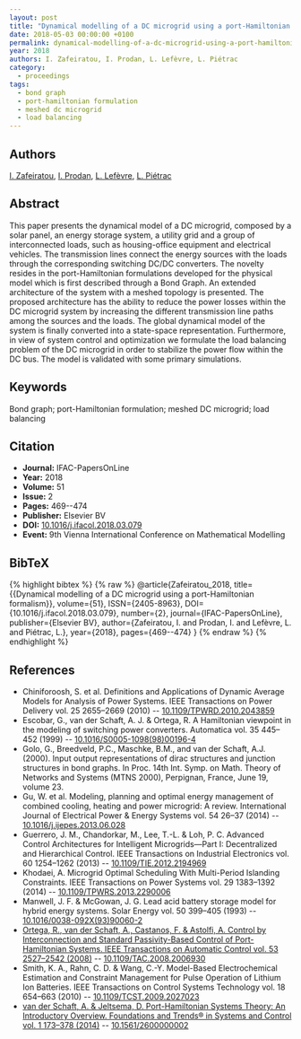 ```yaml
---
layout: post
title: "Dynamical modelling of a DC microgrid using a port-Hamiltonian formalism"
date: 2018-05-03 00:00:00 +0100
permalink: dynamical-modelling-of-a-dc-microgrid-using-a-port-hamiltonian-formalism
year: 2018
authors: I. Zafeiratou, I. Prodan, L. Lefèvre, L. Piétrac
category:
  - proceedings
tags:
  - bond graph
  - port-hamiltonian formulation
  - meshed dc microgrid
  - load balancing
---
```

 
## Authors
[I. Zafeiratou](authors/i_zafeiratou), [I. Prodan](authors/ionela_prodan), [L. Lefèvre](authors/laurent_lefevre), [L. Piétrac](authors/l_pietrac)
 
## Abstract
This paper presents the dynamical model of a DC microgrid, composed by a solar panel, an energy storage system, a utility grid and a group of interconnected loads, such as housing-office equipment and electrical vehicles. The transmission lines connect the energy sources with the loads through the corresponding switching DC/DC converters. The novelty resides in the port-Hamiltonian formulations developed for the physical model which is first described through a Bond Graph. An extended architecture of the system with a meshed topology is presented. The proposed architecture has the ability to reduce the power losses within the DC microgrid system by increasing the different transmission line paths among the sources and the loads. The global dynamical model of the system is finally converted into a state-space representation. Furthermore, in view of system control and optimization we formulate the load balancing problem of the DC microgrid in order to stabilize the power flow within the DC bus. The model is validated with some primary simulations.
 
## Keywords
Bond graph; port-Hamiltonian formulation; meshed DC microgrid; load balancing
 
## Citation
- **Journal:** IFAC-PapersOnLine
- **Year:** 2018
- **Volume:** 51
- **Issue:** 2
- **Pages:** 469--474
- **Publisher:** Elsevier BV
- **DOI:** [10.1016/j.ifacol.2018.03.079](https://doi.org/10.1016/j.ifacol.2018.03.079)
- **Event:** 9th Vienna International Conference on Mathematical Modelling
 
## BibTeX
{% highlight bibtex %}
{% raw %}
@article{Zafeiratou_2018,
  title={{Dynamical modelling of a DC microgrid using a port-Hamiltonian formalism}},
  volume={51},
  ISSN={2405-8963},
  DOI={10.1016/j.ifacol.2018.03.079},
  number={2},
  journal={IFAC-PapersOnLine},
  publisher={Elsevier BV},
  author={Zafeiratou, I. and Prodan, I. and Lefèvre, L. and Piétrac, L.},
  year={2018},
  pages={469--474}
}
{% endraw %}
{% endhighlight %}
 
## References
- Chiniforoosh, S. et al. Definitions and Applications of Dynamic Average Models for Analysis of Power Systems. IEEE Transactions on Power Delivery vol. 25 2655–2669 (2010) -- [10.1109/TPWRD.2010.2043859](https://doi.org/10.1109/TPWRD.2010.2043859)
- Escobar, G., van der Schaft, A. J. & Ortega, R. A Hamiltonian viewpoint in the modeling of switching power converters. Automatica vol. 35 445–452 (1999) -- [10.1016/S0005-1098(98)00196-4](https://doi.org/10.1016/S0005-1098(98)00196-4)
- Golo, G., Breedveld, P.C., Maschke, B.M., and van der Schaft, A.J. (2000). Input output representations of dirac structures and junction structures in bond graphs. In Proc. 14th Int. Symp. on Math. Theory of Networks and Systems (MTNS 2000), Perpignan, France, June 19, volume 23.
- Gu, W. et al. Modeling, planning and optimal energy management of combined cooling, heating and power microgrid: A review. International Journal of Electrical Power &amp; Energy Systems vol. 54 26–37 (2014) -- [10.1016/j.ijepes.2013.06.028](https://doi.org/10.1016/j.ijepes.2013.06.028)
- Guerrero, J. M., Chandorkar, M., Lee, T.-L. & Loh, P. C. Advanced Control Architectures for Intelligent Microgrids—Part I: Decentralized and Hierarchical Control. IEEE Transactions on Industrial Electronics vol. 60 1254–1262 (2013) -- [10.1109/TIE.2012.2194969](https://doi.org/10.1109/TIE.2012.2194969)
- Khodaei, A. Microgrid Optimal Scheduling With Multi-Period Islanding Constraints. IEEE Transactions on Power Systems vol. 29 1383–1392 (2014) -- [10.1109/TPWRS.2013.2290006](https://doi.org/10.1109/TPWRS.2013.2290006)
- Manwell, J. F. & McGowan, J. G. Lead acid battery storage model for hybrid energy systems. Solar Energy vol. 50 399–405 (1993) -- [10.1016/0038-092X(93)90060-2](https://doi.org/10.1016/0038-092X(93)90060-2)
- [Ortega, R., van der Schaft, A., Castanos, F. & Astolfi, A. Control by Interconnection and Standard Passivity-Based Control of Port-Hamiltonian Systems. IEEE Transactions on Automatic Control vol. 53 2527–2542 (2008)](control-by-interconnection-and-standard-passivity-based-control-of-port-hamiltonian-systems) -- [10.1109/TAC.2008.2006930](https://doi.org/10.1109/TAC.2008.2006930)
- Smith, K. A., Rahn, C. D. & Wang, C.-Y. Model-Based Electrochemical Estimation and Constraint Management for Pulse Operation of Lithium Ion Batteries. IEEE Transactions on Control Systems Technology vol. 18 654–663 (2010) -- [10.1109/TCST.2009.2027023](https://doi.org/10.1109/TCST.2009.2027023)
- [van der Schaft, A. & Jeltsema, D. Port-Hamiltonian Systems Theory: An Introductory Overview. Foundations and Trends® in Systems and Control vol. 1 173–378 (2014)](port-hamiltonian-systems-theory-an-introductory-overview-journal) -- [10.1561/2600000002](https://doi.org/10.1561/2600000002)

